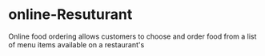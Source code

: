 # online-Resuturant
Online food ordering allows customers to choose and order food from a list of menu items available on a restaurant's
